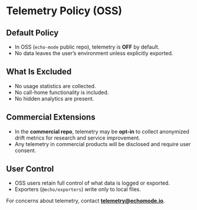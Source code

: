 # Telemetry Policy (OSS)

## Default Policy

- In OSS (`echo-mode` public repo), telemetry is **OFF** by default.
- No data leaves the user’s environment unless explicitly exported.

## What Is Excluded

- No usage statistics are collected.
- No call-home functionality is included.
- No hidden analytics are present.

## Commercial Extensions

- In the **commercial repo**, telemetry may be **opt-in** to collect anonymized drift metrics for research and service improvement.
- Any telemetry in commercial products will be disclosed and require user consent.

## User Control

- OSS users retain full control of what data is logged or exported.  
- Exporters (`@echo/exporters`) write only to local files.

For concerns about telemetry, contact **telemetry@echomode.io**.
